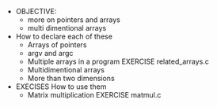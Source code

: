 * OBJECTIVE:
  * more on pointers and arrays
  * multi dimentional arrays
* How to declare each of these
  * Arrays of pointers
  *   argv and argc
  * Multiple arrays in a program EXERCISE related_arrays.c
  * Multidimentional arrays
  * More than two dimensions
* EXECISES How to use them
  * Matrix multiplication
  EXERCISE matmul.c
  


